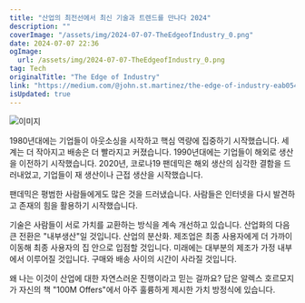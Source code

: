 ```yaml
---
title: "산업의 최전선에서 최신 기술과 트렌드를 만나다 2024"
description: ""
coverImage: "/assets/img/2024-07-07-TheEdgeofIndustry_0.png"
date: 2024-07-07 22:36
ogImage:
  url: /assets/img/2024-07-07-TheEdgeofIndustry_0.png
tag: Tech
originalTitle: "The Edge of Industry"
link: "https://medium.com/@john.st.martinez/the-edge-of-industry-eab054a8b5b5"
isUpdated: true
---
```


![이미지](/assets/img/2024-07-07-TheEdgeofIndustry_0.png)

1980년대에는 기업들이 아웃소싱을 시작하고 핵심 역량에 집중하기 시작했습니다. 세계는 더 작아지고 배송은 더 빨라지고 커졌습니다. 1990년대에는 기업들이 해외로 생산을 이전하기 시작했습니다. 2020년, 코로나19 팬데믹은 해외 생산의 심각한 결함을 드러내었고, 기업들이 재 생산이나 근접 생산을 시작했습니다.

팬데믹은 평범한 사람들에게도 많은 것을 드러냈습니다. 사람들은 인터넷을 다시 발견하고 존재의 힘을 활용하기 시작했습니다.

기술은 사람들이 서로 가치를 교환하는 방식을 계속 개선하고 있습니다. 산업화의 다음 큰 전환은 "내부생산"일 것입니다. 산업의 분산화. 제조업은 최종 사용자에게 더 가까이 이동해 최종 사용자의 집 안으로 입점할 것입니다. 미래에는 대부분의 제조가 가정 내부에서 이루어질 것입니다. 구매와 배송 사이의 시간이 사라질 것입니다.

<!-- cozy-coder - 수평 -->

<ins class="adsbygoogle"
     style="display:block"
     data-ad-client="ca-pub-4877378276818686"
     data-ad-slot="1107185301"
     data-ad-format="auto"
     data-full-width-responsive="true"></ins>

<script>
     (adsbygoogle = window.adsbygoogle || []).push({});
</script>

왜 나는 이것이 산업에 대한 자연스러운 진행이라고 믿는 걸까요? 답은 알렉스 호르모지가 자신의 책 "100M Offers"에서 아주 훌륭하게 제시한 가치 방정식에 있습니다.
